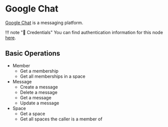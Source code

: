 # Google Chat

[Google Chat](https://chat.google.com/) is a messaging platform.

!!! note "🔑 Credentials"
    You can find authentication information for this node [here](/workflow/integrations/credentials/google/).


## Basic Operations

* Member
    * Get a membership
    * Get all memberships in a space
* Message
    * Create a message
    * Delete a message
    * Get a message
    * Update a message
* Space
    * Get a space
    * Get all spaces the caller is a member of
